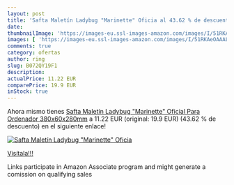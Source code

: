 ```yaml
---
layout: post
title: 'Safta Maletín Ladybug "Marinette" Oficia al 43.62 % de descuento'
date: 
thumbnailImage: 'https://images-eu.ssl-images-amazon.com/images/I/51RKAeOAAAL._SL200_.jpg'
images: [ 'https://images-eu.ssl-images-amazon.com/images/I/51RKAeOAAAL._SL200_.jpg' ]
comments: true
category: ofertas
author: ring
slug: B072QY19F1
description:
actualPrice: 11.22 EUR
comparePrice: 19.9 EUR
inStock: true
---
```


Ahora mismo tienes [Safta Maletín Ladybug "Marinette" Oficial Para Ordenador 380x60x280mm](https://www.amazon.es/dp/B072QY19F1/?tag=tolees-21) a 11.22 EUR (original: 19.9 EUR) (43.62 %  de descuento) en el siguiente enlace!

[![Safta Maletín Ladybug "Marinette" Oficia](https://images-eu.ssl-images-amazon.com/images/I/51RKAeOAAAL._SL200_.jpg)](https://www.amazon.es/dp/B072QY19F1/?tag=tolees-21)

[Visítala!!!](https://www.amazon.es/dp/B072QY19F1/?tag=tolees-21)

Links participate in Amazon Associate program and might generate a comission on qualifying sales
